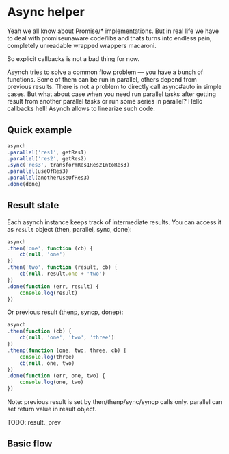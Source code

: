 # Async helper

Yeah we all know about Promise/\* implementations. But in real life
we have to deal with promiseunaware code/libs and thats turns into endless
pain, completely unreadable wrapped wrappers macaroni.

So explicit callbacks is not a bad thing for now.

Asynch tries to solve a common flow problem — you have a bunch of functions.
Some of them can be run in parallel, others depend from previous results.
There is not a problem to directly call async#auto in simple cases. But what
about case when you need run parallel tasks after getting result from another
parallel tasks or run some series in parallel? Hello callbacks hell! 
Asynch allows to linearize such code.

## Quick example

```javascript
asynch
.parallel('res1', getRes1)
.parallel('res2', getRes2)
.sync('res3', transformRes1Res2IntoRes3)
.parallel(useOfRes3)
.parallel(anotherUseOfRes3)
.done(done)
```


## Result state

Each asynch instance keeps track of intermediate results. You can access it
as `result` object (then, parallel, sync, done):

```javascript
asynch
.then('one', function (cb) { 
    cb(null, 'one')
})
.then('two', function (result, cb) {
    cb(null, result.one + 'two')
})
.done(function (err, result) {
    console.log(result)
})
```

Or previous result (thenp, syncp, donep):

```javascript
asynch
.then(function (cb) { 
    cb(null, 'one', 'two', 'three')
})
.thenp(function (one, two, three, cb) {
    console.log(three)
    cb(null, one, two)
})
.done(function (err, one, two) {
    console.log(one, two)
})
```

Note: previous result is set by then/thenp/sync/syncp calls only.
parallel can set return value in result object.

TODO: result.\_prev

## Basic flow

